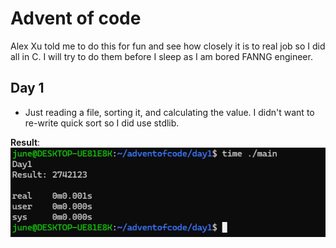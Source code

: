 # Advent of code

Alex Xu told me to do this for fun and see how closely it is to real job so I did all in C. I will try to do them before I sleep as I am bored FANNG engineer.

## Day 1

- Just reading a file, sorting it, and calculating the value. I didn't want to re-write quick sort so I did use stdlib.

**Result**: ![Result](./day1/advent-code-day1-result.png)
